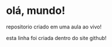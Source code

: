 # olá, mundo!
repositorio criado em uma aula ao vivo!

esta linha foi criada dentro do site github!
